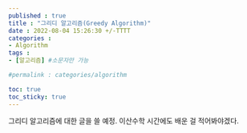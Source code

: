 ```yaml
---
published : true
title : "그리디 알고리즘(Greedy Algorithm)"
date : 2022-08-04 15:26:30 +/-TTTT
categories : 
- Algorithm
tags : 
- [알고리즘] #소문자만 가능

#permalink : categories/algorithm

toc: true
toc_sticky: true
---
```


그리디 알고리즘에 대한 글을 쓸 예정.
이산수학 시간에도 배운 걸 적어봐야겠다.